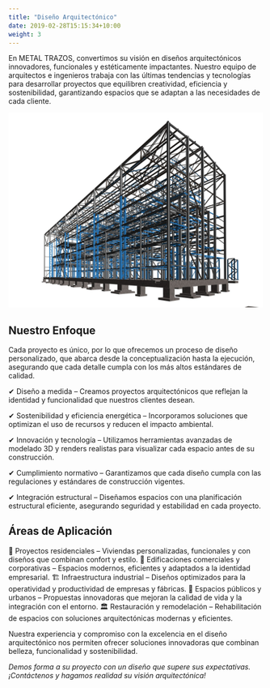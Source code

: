 ```yaml
---
title: "Diseño Arquitectónico"
date: 2019-02-28T15:15:34+10:00
weight: 3
---
```


En METAL TRAZOS, convertimos su visión en diseños arquitectónicos innovadores, funcionales y estéticamente impactantes. Nuestro equipo de arquitectos e ingenieros trabaja con las últimas tendencias y tecnologías para desarrollar proyectos que equilibren creatividad, eficiencia y sostenibilidad, garantizando espacios que se adaptan a las necesidades de cada cliente.

![Accounting Services](/images/Steel.jpg)

## Nuestro Enfoque

Cada proyecto es único, por lo que ofrecemos un proceso de diseño personalizado, que abarca desde la conceptualización hasta la ejecución, asegurando que cada detalle cumpla con los más altos estándares de calidad.

✔ Diseño a medida – Creamos proyectos arquitectónicos que reflejan la identidad y funcionalidad que nuestros clientes desean.

✔ Sostenibilidad y eficiencia energética – Incorporamos soluciones que optimizan el uso de recursos y reducen el impacto ambiental.

✔ Innovación y tecnología – Utilizamos herramientas avanzadas de modelado 3D y renders realistas para visualizar cada espacio antes de su construcción.

✔ Cumplimiento normativo – Garantizamos que cada diseño cumpla con las regulaciones y estándares de construcción vigentes.

✔ Integración estructural – Diseñamos espacios con una planificación estructural eficiente, asegurando seguridad y estabilidad en cada proyecto.

## Áreas de Aplicación

🏡 Proyectos residenciales – Viviendas personalizadas, funcionales y con diseños que combinan confort y estilo.
🏢 Edificaciones comerciales y corporativas – Espacios modernos, eficientes y adaptados a la identidad empresarial.
🏗 Infraestructura industrial – Diseños optimizados para la operatividad y productividad de empresas y fábricas.
🌿 Espacios públicos y urbanos – Propuestas innovadoras que mejoran la calidad de vida y la integración con el entorno.
🏛 Restauración y remodelación – Rehabilitación de espacios con soluciones arquitectónicas modernas y eficientes.

Nuestra experiencia y compromiso con la excelencia en el diseño arquitectónico nos permiten ofrecer soluciones innovadoras que combinan belleza, funcionalidad y sostenibilidad.

*Demos forma a su proyecto con un diseño que supere sus expectativas. ¡Contáctenos y hagamos realidad su visión arquitectónica!*
